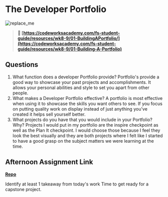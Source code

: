 # The Developer Portfolio

![replace_me](https://codeworks.blob.core.windows.net/public/assets/img/illustrations/placeholder.svg)

> **📖 [https://codeworksacademy.com/fs-student-guide/resources/wk8-9/01-BuildingAPortfolio/](https://codeworksacademy.com/fs-student-guide/resources/wk8-9/01-Building-A-Portfolio)**

## Questions

1. What function does a developer Portfolio provide?
  Portfolio's provide a good way to showcase your past projects and accomplishments.  It allows your personal abilities and style to set you apart from other people.
2. What makes a Developer Portfolio effective?
  A portfolio is most effective when using it to showcase the skills you want others to see.  If you focus on putting quality work on display instead of just anything you've created it helps sell yourself better.
3. What projects do you have that you would include in your Portfolio? Why?
  Projects I would put in my portfolio are the inspire checkpoint as well as the Plan It checkpoint.  I would choose those because I feel they look the best visually and they are both projects where I felt like I started to have a good grasp on the subject matters we were learning at the time.
## Afternoon Assignment Link

**[Repo](https://github.com/JacksonHagen/capstone)**

Identify at least 1 takeaway from today's work
 Time to get ready for a capstone project.